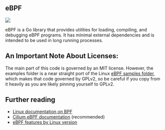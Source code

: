 eBPF
-------
[![](https://godoc.org/github.com/newtools/ebpf?status.svg)](http://godoc.org/github.com/newtools/ebpf)

eBPF is a Go library that provides utilities for loading, compiling, and debugging eBPF programs. It has minimal external dependencies and is intended to be used in long
running processes.

## An Important Note About Licenses:

The main part of this code is governed by an MIT license. However, the examples folder is a near
straight port of the Linux [eBPF samples folder](http://elixir.free-electrons.com/linux/latest/source/samples/bpf),
which makes that code governed by GPLv2, so be careful if you copy from it heavily as you are likely
pinning yourself to GPLv2.

## Further reading

* [Linux documentation on BPF](http://elixir.free-electrons.com/linux/latest/source/Documentation/networking/filter.txt)
* [Cilium eBPF documentation](http://cilium.readthedocs.io/en/doc-1.0/bpf/) (recommended)
* [eBPF features by Linux version](https://github.com/iovisor/bcc/blob/master/docs/kernel-versions.md)
